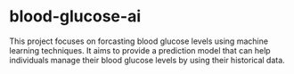 # blood-glucose-ai


This project focuses on forcasting blood glucose levels using machine learning techniques. It aims to provide a prediction model that can help individuals manage their blood glucose levels by using their historical data.
